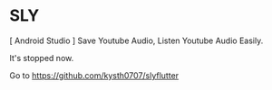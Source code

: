 # SLY
[ Android Studio ] Save Youtube Audio, Listen Youtube Audio Easily.

It's stopped now.

Go to
https://github.com/kysth0707/slyflutter
